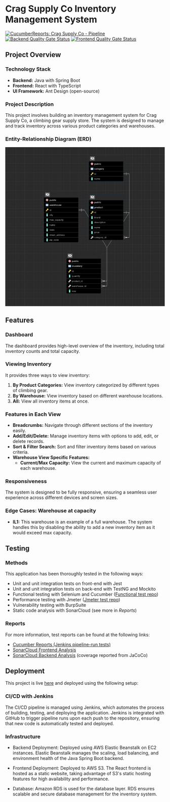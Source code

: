 # Crag Supply Co Inventory Management System

[![CucumberReports: Crag Supply Co - Pipeline](https://messages.cucumber.io/api/report-collections/4836ff78-3584-4e46-8548-5e7674dc4321/badge)](https://reports.cucumber.io/report-collections/4836ff78-3584-4e46-8548-5e7674dc4321)
[![Backend Quality Gate Status](https://sonarcloud.io/api/project_badges/measure?project=brittshook_inventory-mgmt-p1&metric=alert_status)](https://sonarcloud.io/summary/new_code?id=brittshook_inventory-mgmt-p1)
[![Frontend Quality Gate Status](https://sonarcloud.io/api/project_badges/measure?project=mgmt-p1&metric=alert_status)](https://sonarcloud.io/summary/new_code?id=mgmt-p1)

## Project Overview

### Technology Stack

- **Backend:** Java with Spring Boot
- **Frontend:** React with TypeScript
- **UI Framework:** Ant Design (open-source)

### Project Description

This project involves building an inventory management system for Crag Supply Co, a climbing gear supply store. The system is designed to manage and track inventory across various product categories and warehouses.

### Entity-Relationship Diagram (ERD)

![](Crag_Supply_ERD.png)

## Features

### Dashboard

The dashboard provides high-level overview of the inventory, including total inventory counts and total capacity.

### Viewing Inventory

It provides three ways to view inventory:

1. **By Product Categories:** View inventory categorized by different types of climbing gear.
2. **By Warehouse:** View inventory based on different warehouse locations.
3. **All:** View all inventory items at once.

### Features in Each View

- **Breadcrumbs:** Navigate through different sections of the inventory easily.
- **Add/Edit/Delete:** Manage inventory items with options to add, edit, or delete records.
- **Sort & Filter Search:** Sort and filter inventory items based on various criteria.
- **Warehouse View Specific Features:**
  - **Current/Max Capacity:** View the current and maximum capacity of each warehouse.

### Responsiveness

The system is designed to be fully responsive, ensuring a seamless user experience across different devices and screen sizes.

### Edge Cases: Warehouse at capacity

- **IL1:** This warehouse is an example of a full warehouse. The system handles this by disabling the ability to add a new inventory item as it would exceed max capacity.

## Testing

### Methods

This application has been thoroughly tested in the following ways:

- Unit and unit integration tests on front-end with Jest
- Unit and unit integration tests on back-end with TestNG and Mockito
- Functional testing with Selenium and Cucumber ([Functional test repo](https://github.com/daniel413x/project-two-functional-tests))
- Performance testing with Jmeter ([Jmeter test repo](https://github.com/daniel413x/project-two-performance-tests))
- Vulnerability testing with BurpSuite
- Static code analysis with SonarCloud (see more in _Reports_)

### Reports

For more information, test reports can be found at the following links:

- [Cucumber Reports (Jenkins pipeline-run tests)](https://reports.cucumber.io/report-collections/4836ff78-3584-4e46-8548-5e7674dc4321)
- [SonarCloud Frontend Analysis](https://sonarcloud.io/project/overview?id=brittshook_inventory-mgmt-p1) 
- [SonarCloud Backend Analysis](https://sonarcloud.io/project/overview?id=brittshook_inventory-mgmt-p1) (coverage reported from JaCoCo)

## Deployment

This project is live [here](http://crag-supply-co-client.s3-website-us-east-1.amazonaws.com/) and deployed using the following setup:

### CI/CD with Jenkins

The CI/CD pipeline is managed using Jenkins, which automates the process of building, testing, and deploying the application. Jenkins is integrated with GitHub to trigger pipeline runs upon each push to the repository, ensuring that new code is automatically tested and deployed.

### Infrastructure

- Backend Deployment: Deployed using AWS Elastic Beanstalk on EC2 instances. Elastic Beanstalk manages the scaling, load balancing, and environment health of the Java Spring Boot backend.

- Frontend Deployment: Deployed to AWS S3. The React frontend is hosted as a static website, taking advantage of S3's static hosting features for high availability and performance.

- Database: Amazon RDS is used for the database layer. RDS ensures scalable and secure database management for the inventory system.
